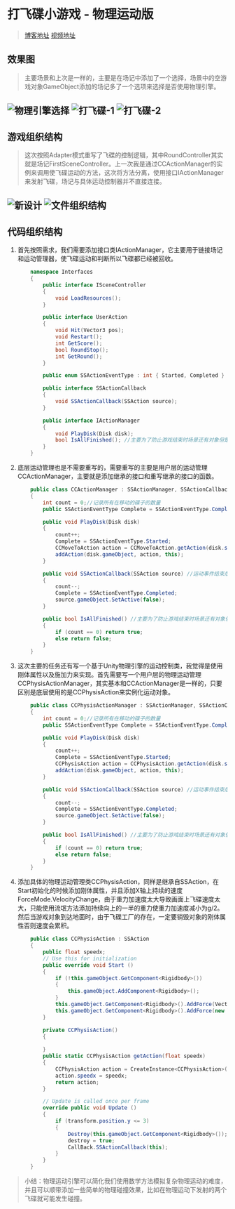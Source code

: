 # 打飞碟小游戏 - 物理运动版
> [博客地址](https://segmentfault.com/a/1190000014558760)
> [视频地址](http://v.youku.com/v_show/id_XMzU2MTAwMjY4MA==.html?spm=a2h3j.8428770.3416059.1)
## 效果图
> 主要场景和上次是一样的，主要是在场记中添加了一个选择，场景中的空游戏对象GameObject添加的场记多了一个选项来选择是否使用物理引擎。

![物理引擎选择](http://img0.ph.126.net/eDbZOlBAzP5ElijuLB0jcQ==/6597355639682249370.png)
![打飞碟-1](https://segmentfault.com/img/remote/1460000014431409?w=750&h=421)
![打飞碟-2](http://img2.ph.126.net/u-dSDfnzYkgsIUskHAVu8w==/6631604327377143074.png)
---
## 游戏组织结构
> 这次按照Adapter模式重写了飞碟的控制逻辑，其中RoundController其实就是场记FirstSceneController。上一次我是通过CCActionManager的实例来调用使飞碟运动的方法，这次将方法分离，使用接口IActionManager来发射飞碟，场记与具体运动控制器并不直接连接。

![新设计](https://segmentfault.com/img/remote/1460000014558764)
![文件组织结构](http://img2.ph.126.net/z1omYx2f7Ap-ifVghEebrQ==/2598014035059538271.png)
---
## 代码组织结构
1. 首先按照需求，我们需要添加接口类IActionManager，它主要用于链接场记和运动管理器，使飞碟运动和判断所以飞碟都已经被回收。
    ```cs
        namespace Interfaces
        {
            public interface ISceneController
            {
                void LoadResources();
            }

            public interface UserAction
            {
                void Hit(Vector3 pos);
                void Restart();
                int GetScore();
                bool RoundStop();
                int GetRound();
            }

            public enum SSActionEventType : int { Started, Completed }

            public interface SSActionCallback
            {
                void SSActionCallback(SSAction source);
            }

            public interface IActionManager
            {
                void PlayDisk(Disk disk);
                bool IsAllFinished(); //主要为了防止游戏结束时场景还有对象但是GUI按钮已经加载出来
            }
        }
    ```
2. 底层运动管理也是不需要重写的，需要重写的主要是用户层的运动管理CCActionManager，主要就是添加继承的接口和重写继承的接口的函数。
    ```cs
        public class CCActionManager : SSActionManager, SSActionCallback, IActionManager
        {
            int count = 0;//记录所有在移动的碟子的数量
            public SSActionEventType Complete = SSActionEventType.Completed;

            public void PlayDisk(Disk disk)
            {
                count++;
                Complete = SSActionEventType.Started;
                CCMoveToAction action = CCMoveToAction.getAction(disk.speed);
                addAction(disk.gameObject, action, this);
            }

            public void SSActionCallback(SSAction source) //运动事件结束后的回调函数
            {
                count--;
                Complete = SSActionEventType.Completed;
                source.gameObject.SetActive(false);
            }

            public bool IsAllFinished() //主要为了防止游戏结束时场景还有对象但是GUI按钮已经加载出来
            {
                if (count == 0) return true;
                else return false;
            }
        }
    ```
3. 这次主要的任务还有写一个基于Unity物理引擎的运动控制类，我觉得是使用刚体属性以及施加力来实现。首先需要写一个用户层的物理运动管理CCPhysisActionManager，其实基本和CCActionManager是一样的，只要区别是底层使用的是CCPhysisAction来实例化运动对象。
    ```cs
        public class CCPhysisActionManager : SSActionManager, SSActionCallback, IActionManager
        {
            int count = 0;//记录所有在移动的碟子的数量
            public SSActionEventType Complete = SSActionEventType.Completed;

            public void PlayDisk(Disk disk)
            {
                count++;
                Complete = SSActionEventType.Started;
                CCPhysisAction action = CCPhysisAction.getAction(disk.speed); //实例化为物理运动对象
                addAction(disk.gameObject, action, this);
            }

            public void SSActionCallback(SSAction source) //运动事件结束后的回调函数
            {
                count--;
                Complete = SSActionEventType.Completed;
                source.gameObject.SetActive(false);
            }

            public bool IsAllFinished() //主要为了防止游戏结束时场景还有对象但是GUI按钮已经加载出来
            {
                if (count == 0) return true;
                else return false;
            }
        }
    ```
4. 添加具体的物理运动管理类CCPhysisAction，同样是继承自SSAction，在Start初始化的时候添加刚体属性，并且添加X轴上持续的速度ForceMode.VelocityChange，由于重力加速度太大导致画面上飞碟速度太大，只能使用流氓方法添加持续向上的一半的重力使重力加速度减小为g/2。然后当游戏对象到达地面时，由于飞碟工厂的存在，一定要销毁对象的刚体属性否则速度会累积。
    ```cs
        public class CCPhysisAction : SSAction
        {
            public float speedx;
            // Use this for initialization
            public override void Start ()
            {
                if (!this.gameObject.GetComponent<Rigidbody>())
                {
                    this.gameObject.AddComponent<Rigidbody>();
                }
                this.gameObject.GetComponent<Rigidbody>().AddForce(Vector3.up * 9.8f * 0.6f, ForceMode.Acceleration);
                this.gameObject.GetComponent<Rigidbody>().AddForce(new Vector3(speedx, 0, 0), ForceMode.VelocityChange);
            }

            private CCPhysisAction()
            {
                
            }
            public static CCPhysisAction getAction(float speedx)
            {
                CCPhysisAction action = CreateInstance<CCPhysisAction>();
                action.speedx = speedx;
                return action;
            }

            // Update is called once per frame
            override public void Update ()
            {
                if (transform.position.y <= 3)
                {
                    Destroy(this.gameObject.GetComponent<Rigidbody>());//如果不移除刚体属性会导致前面添加的速度属性累积。
                    destroy = true;
                    CallBack.SSActionCallback(this);
                }
            }
        }
    ```
> 小结：物理运动引擎可以简化我们使用数学方法模拟复杂物理运动的难度，并且可以顺带添加一些简单的物理碰撞效果，比如在物理运动下发射的两个飞碟就可能发生碰撞。